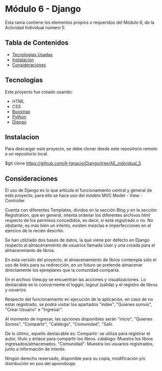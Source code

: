 # Módulo 6 - Django

Esta rama contiene los elementos propios o requeridos del Módulo 6, de la Actividad Individual número 5.

## Tabla de Contenidos

* [Tecnologias Usadas](#Tecnologias)
* [Instalacion](#Instalacion)
* [Consideraciones](#Consideraciones)


<a name="Tecnologias"></a>
## Tecnologias

Este proyecto fue creado usando:
* HTML
* CSS
* [Boostrap](https://getbootstrap.com/)
* [Python](https://www.python.org/)
* [Django](https://www.djangoproject.com/)  


<a name="Instalacion"></a>
## Instalacion
Para descargar este proyecto, se debe clonar desde este repositorio remoto a un repositorio local.

$git clone https://github.com/A-Ignacio/Django/tree/AE_individual_5

<a name="Consideraciones"></a>
## Consideraciones

El uso de Django es lo que artícula el funcionamiento central y general de este proyecto, para ello se hace uso del módelo MVC Model - View - Controller

Cuenta con diferentes Templates, dividos en la sección Blog y en la sección Registration, que en general, intenta ordenar los diferentes archivos html respecto de los permisos concedidos, es decir, si está registrado o no. No obstante, es más bien un intento, existen mezclas e imperfecciones en el ejercico de lo recién descrito.

Se han utilziado dos bases de datos, la que viene por defecto en Django respecto al almacenamiento de usuarios llamada User y una creada para el almacenmianto de libros.

En esta versión del proyecto, el almacenamiento de libros contempla sólo el uso de links para su redirección, en un futuro se pretende almacenar directamente los ejemplares que la comunidad comparta.

En el archivo View.py se encuentran las acciones y visualizaciones. Lo destacable es lo concerniente el loggin, logout (salida) y el registro de libros y usuarios.

Respecto del funcionamiento en ejecución de la aplicación, en caso de no estar registrado, se podrá visitar los apartados "index", "Quienes somos", "Crear Usuario" e "Ingresar".

Al momento de ingresar, las opciones disponibles serán "inicio", "Quienes Somos", "Compartir", "Catálogo", "Comunidad", "Salir.

De lo último, aquello destacable es:
  Compartir: se utiliza para registrar el autor, título y enlace para compartir los libros.
  catálogo: Muestra los libros ingresados/almacenados.
  "Comunidad": Muestra los usuarios registrados, junto a información de interés.
  
Ningún derecho reservado, disponible para su copia, modificación y/o distribución en pos del aprendizaje.
